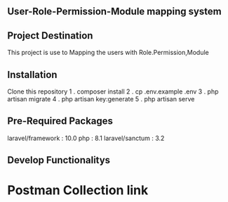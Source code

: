 
## User-Role-Permission-Module mapping system
## Project Destination
This project is use to Mapping the users with Role.Permission,Module
## Installation
Clone this repository
1 . composer install
2 . cp .env.example .env
3 . php artisan migrate
4 . php artisan key:generate
5 . php artisan serve

## Pre-Required Packages
laravel/framework : 10.0
php               : 8.1
laravel/sanctum   : 3.2
## Develop  Functionalitys
# Postman Collection link
